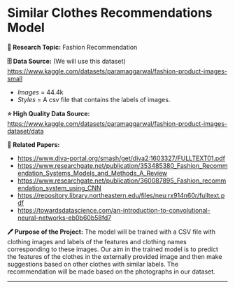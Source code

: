 # Similar Clothes Recommendations Model


**🚀 Research Topic:** Fashion Recommendation 

**🗄️ Data Source:** (We will use this dataset) https://www.kaggle.com/datasets/paramaggarwal/fashion-product-images-small
- *Images* = 44.4k
- *Styles* = A csv file that contains the labels of images.

**⭐ High Quality Data Source:**
https://www.kaggle.com/datasets/paramaggarwal/fashion-product-images-dataset/data

**📜 Related Papers:**
- https://www.diva-portal.org/smash/get/diva2:1603327/FULLTEXT01.pdf
- https://www.researchgate.net/publication/353485380_Fashion_Recommendation_Systems_Models_and_Methods_A_Review
- https://www.researchgate.net/publication/360087895_Fashion_recommendation_system_using_CNN
- https://repository.library.northeastern.edu/files/neu:rx914n60r/fulltext.pdf
- https://towardsdatascience.com/an-introduction-to-convolutional-neural-networks-eb0b60b58fd7

**🖊️ Purpose of the Project:** The model will be trained with a CSV file with clothing images and labels of the features and clothing names corresponding to these images. Our aim in the trained model is to predict the features of the clothes in the externally provided image and then make suggestions based on other clothes with similar labels. The recommendation will be made based on the photographs in our dataset.
********
